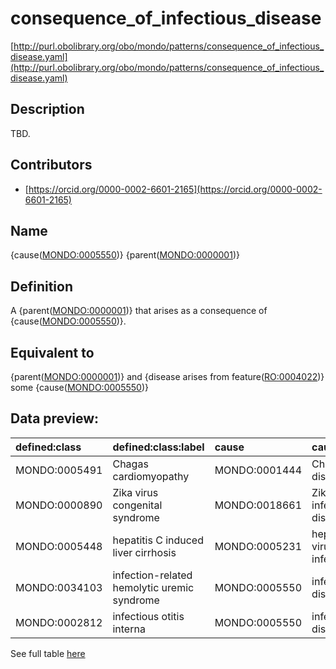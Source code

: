 # consequence_of_infectious_disease 

[http://purl.obolibrary.org/obo/mondo/patterns/consequence_of_infectious_disease.yaml](http://purl.obolibrary.org/obo/mondo/patterns/consequence_of_infectious_disease.yaml)
## Description 

TBD.
## Contributors 
* [https://orcid.org/0000-0002-6601-2165](https://orcid.org/0000-0002-6601-2165) 
## Name 

{cause\([MONDO:0005550](http://purl.obolibrary.org/obo/MONDO_0005550)\)} {parent\([MONDO:0000001](http://purl.obolibrary.org/obo/MONDO_0000001)\)}

## Definition 

A {parent\([MONDO:0000001](http://purl.obolibrary.org/obo/MONDO_0000001)\)} that arises as a consequence of {cause\([MONDO:0005550](http://purl.obolibrary.org/obo/MONDO_0005550)\)}.

## Equivalent to 

{parent\([MONDO:0000001](http://purl.obolibrary.org/obo/MONDO_0000001)\)} and {disease arises from feature\([RO:0004022](http://purl.obolibrary.org/obo/RO_0004022)\)} some {cause\([MONDO:0005550](http://purl.obolibrary.org/obo/MONDO_0005550)\)}

## Data preview: 
| defined:class                                | defined:class:label                         | cause                                        | cause:label                   | parent                                       | parent:label              |
|:---------------------------------------------|:--------------------------------------------|:---------------------------------------------|:------------------------------|:---------------------------------------------|:--------------------------|
| MONDO:0005491 | Chagas cardiomyopathy                       | MONDO:0001444 | Chagas disease                | MONDO:0004994 | cardiomyopathy            |
| MONDO:0000890 | Zika virus congenital syndrome              | MONDO:0018661 | Zika virus infectious disease | MONDO:0000839 | congenital abnormality    |
| MONDO:0005448 | hepatitis C induced liver cirrhosis         | MONDO:0005231 | hepatitis C virus infection   | MONDO:0005155 | cirrhosis of liver        |
| MONDO:0034103 | infection-related hemolytic uremic syndrome | MONDO:0005550 | infectious disease            | MONDO:0001549 | hemolytic-uremic syndrome |
| MONDO:0002812 | infectious otitis interna                   | MONDO:0005550 | infectious disease            | MONDO:0002008 | labyrinthitis             |

See full table [here](https://github.com/monarch-initiative/mondo/blob/master/src/patterns/data/matches/consequence_of_infectious_disease.tsv) 
